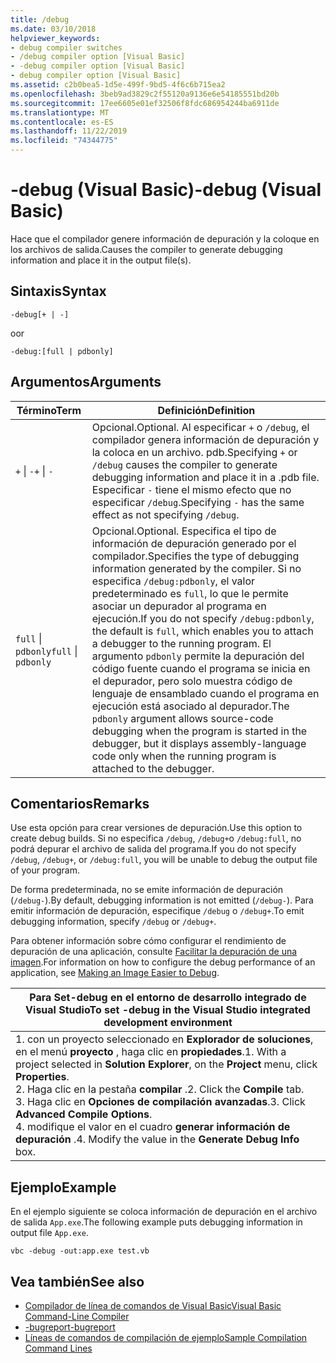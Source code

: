 ```yaml
---
title: /debug
ms.date: 03/10/2018
helpviewer_keywords:
- debug compiler switches
- /debug compiler option [Visual Basic]
- -debug compiler option [Visual Basic]
- debug compiler option [Visual Basic]
ms.assetid: c2b0bea5-1d5e-499f-9bd5-4f6c6b715ea2
ms.openlocfilehash: 3beb9ad3829c2f55120a9136e6e54185551bd20b
ms.sourcegitcommit: 17ee6605e01ef32506f8fdc686954244ba6911de
ms.translationtype: MT
ms.contentlocale: es-ES
ms.lasthandoff: 11/22/2019
ms.locfileid: "74344775"
---
```

# <a name="-debug-visual-basic"></a><span data-ttu-id="0b473-102">-debug (Visual Basic)</span><span class="sxs-lookup"><span data-stu-id="0b473-102">-debug (Visual Basic)</span></span>

<span data-ttu-id="0b473-103">Hace que el compilador genere información de depuración y la coloque en los archivos de salida.</span><span class="sxs-lookup"><span data-stu-id="0b473-103">Causes the compiler to generate debugging information and place it in the output file(s).</span></span>

## <a name="syntax"></a><span data-ttu-id="0b473-104">Sintaxis</span><span class="sxs-lookup"><span data-stu-id="0b473-104">Syntax</span></span>

```console
-debug[+ | -]
```

<span data-ttu-id="0b473-105">o</span><span class="sxs-lookup"><span data-stu-id="0b473-105">or</span></span>

```console
-debug:[full | pdbonly]
```

## <a name="arguments"></a><span data-ttu-id="0b473-106">Argumentos</span><span class="sxs-lookup"><span data-stu-id="0b473-106">Arguments</span></span>

|<span data-ttu-id="0b473-107">Término</span><span class="sxs-lookup"><span data-stu-id="0b473-107">Term</span></span>|<span data-ttu-id="0b473-108">Definición</span><span class="sxs-lookup"><span data-stu-id="0b473-108">Definition</span></span>|
|---|---|
|<span data-ttu-id="0b473-109">`+` &#124; `-`</span><span class="sxs-lookup"><span data-stu-id="0b473-109">`+` &#124; `-`</span></span>|<span data-ttu-id="0b473-110">Opcional.</span><span class="sxs-lookup"><span data-stu-id="0b473-110">Optional.</span></span> <span data-ttu-id="0b473-111">Al especificar `+` o `/debug`, el compilador genera información de depuración y la coloca en un archivo. pdb.</span><span class="sxs-lookup"><span data-stu-id="0b473-111">Specifying `+` or `/debug` causes the compiler to generate debugging information and place it in a .pdb file.</span></span> <span data-ttu-id="0b473-112">Especificar `-` tiene el mismo efecto que no especificar `/debug`.</span><span class="sxs-lookup"><span data-stu-id="0b473-112">Specifying `-` has the same effect as not specifying `/debug`.</span></span>|
|<span data-ttu-id="0b473-113">`full` &#124; `pdbonly`</span><span class="sxs-lookup"><span data-stu-id="0b473-113">`full` &#124; `pdbonly`</span></span>|<span data-ttu-id="0b473-114">Opcional.</span><span class="sxs-lookup"><span data-stu-id="0b473-114">Optional.</span></span> <span data-ttu-id="0b473-115">Especifica el tipo de información de depuración generado por el compilador.</span><span class="sxs-lookup"><span data-stu-id="0b473-115">Specifies the type of debugging information generated by the compiler.</span></span> <span data-ttu-id="0b473-116">Si no especifica `/debug:pdbonly`, el valor predeterminado es `full`, lo que le permite asociar un depurador al programa en ejecución.</span><span class="sxs-lookup"><span data-stu-id="0b473-116">If you do not specify `/debug:pdbonly`, the default is `full`, which enables you to attach a debugger to the running program.</span></span> <span data-ttu-id="0b473-117">El argumento `pdbonly` permite la depuración del código fuente cuando el programa se inicia en el depurador, pero solo muestra código de lenguaje de ensamblado cuando el programa en ejecución está asociado al depurador.</span><span class="sxs-lookup"><span data-stu-id="0b473-117">The `pdbonly` argument allows source-code debugging when the program is started in the debugger, but it displays assembly-language code only when the running program is attached to the debugger.</span></span>|

## <a name="remarks"></a><span data-ttu-id="0b473-118">Comentarios</span><span class="sxs-lookup"><span data-stu-id="0b473-118">Remarks</span></span>

<span data-ttu-id="0b473-119">Use esta opción para crear versiones de depuración.</span><span class="sxs-lookup"><span data-stu-id="0b473-119">Use this option to create debug builds.</span></span> <span data-ttu-id="0b473-120">Si no especifica `/debug`, `/debug+`o `/debug:full`, no podrá depurar el archivo de salida del programa.</span><span class="sxs-lookup"><span data-stu-id="0b473-120">If you do not specify `/debug`, `/debug+`, or `/debug:full`, you will be unable to debug the output file of your program.</span></span>

<span data-ttu-id="0b473-121">De forma predeterminada, no se emite información de depuración (`/debug-`).</span><span class="sxs-lookup"><span data-stu-id="0b473-121">By default, debugging information is not emitted (`/debug-`).</span></span> <span data-ttu-id="0b473-122">Para emitir información de depuración, especifique `/debug` o `/debug+`.</span><span class="sxs-lookup"><span data-stu-id="0b473-122">To emit debugging information, specify `/debug` or `/debug+`.</span></span>

<span data-ttu-id="0b473-123">Para obtener información sobre cómo configurar el rendimiento de depuración de una aplicación, consulte [Facilitar la depuración de una imagen](../../../framework/debug-trace-profile/making-an-image-easier-to-debug.md).</span><span class="sxs-lookup"><span data-stu-id="0b473-123">For information on how to configure the debug performance of an application, see [Making an Image Easier to Debug](../../../framework/debug-trace-profile/making-an-image-easier-to-debug.md).</span></span>

|<span data-ttu-id="0b473-124">Para Set-debug en el entorno de desarrollo integrado de Visual Studio</span><span class="sxs-lookup"><span data-stu-id="0b473-124">To set -debug in the Visual Studio integrated development environment</span></span>|
|---|
|<span data-ttu-id="0b473-125">1. con un proyecto seleccionado en **Explorador de soluciones**, en el menú **proyecto** , haga clic en **propiedades**.</span><span class="sxs-lookup"><span data-stu-id="0b473-125">1.  With a project selected in **Solution Explorer**, on the **Project** menu, click **Properties**.</span></span> <br /><span data-ttu-id="0b473-126">2. Haga clic en la pestaña **compilar** .</span><span class="sxs-lookup"><span data-stu-id="0b473-126">2.  Click the **Compile** tab.</span></span><br /><span data-ttu-id="0b473-127">3. Haga clic en **Opciones de compilación avanzadas**.</span><span class="sxs-lookup"><span data-stu-id="0b473-127">3.  Click **Advanced Compile Options**.</span></span><br /><span data-ttu-id="0b473-128">4. modifique el valor en el cuadro **generar información de depuración** .</span><span class="sxs-lookup"><span data-stu-id="0b473-128">4.  Modify the value in the **Generate Debug Info** box.</span></span>|

## <a name="example"></a><span data-ttu-id="0b473-129">Ejemplo</span><span class="sxs-lookup"><span data-stu-id="0b473-129">Example</span></span>

<span data-ttu-id="0b473-130">En el ejemplo siguiente se coloca información de depuración en el archivo de salida `App.exe`.</span><span class="sxs-lookup"><span data-stu-id="0b473-130">The following example puts debugging information in output file `App.exe`.</span></span>

```console
vbc -debug -out:app.exe test.vb
```

## <a name="see-also"></a><span data-ttu-id="0b473-131">Vea también</span><span class="sxs-lookup"><span data-stu-id="0b473-131">See also</span></span>

- [<span data-ttu-id="0b473-132">Compilador de línea de comandos de Visual Basic</span><span class="sxs-lookup"><span data-stu-id="0b473-132">Visual Basic Command-Line Compiler</span></span>](../../../visual-basic/reference/command-line-compiler/index.md)
- [<span data-ttu-id="0b473-133">-bugreport</span><span class="sxs-lookup"><span data-stu-id="0b473-133">-bugreport</span></span>](../../../visual-basic/reference/command-line-compiler/bugreport.md)
- [<span data-ttu-id="0b473-134">Líneas de comandos de compilación de ejemplo</span><span class="sxs-lookup"><span data-stu-id="0b473-134">Sample Compilation Command Lines</span></span>](../../../visual-basic/reference/command-line-compiler/sample-compilation-command-lines.md)
